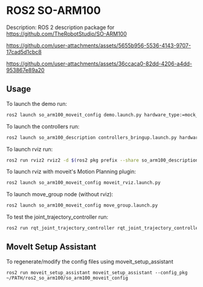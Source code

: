 # ROS2 SO-ARM100

Description: ROS 2 description package for https://github.com/TheRobotStudio/SO-ARM100

https://github.com/user-attachments/assets/5655b956-5536-4143-9707-17cad5d1cbc8


https://github.com/user-attachments/assets/36ccaca0-82dd-4206-a4dd-953867e89a20


## Usage

To launch the demo run:

```bash
ros2 launch so_arm100_moveit_config demo.launch.py hardware_type:=mock_components # hardware_type:=real for running with hardware
```

To launch the controllers run:

```bash
ros2 launch so_arm100_description controllers_bringup.launch.py hardware_type:=mock_components # hardware_type:=real for running with hardware
```

To launch rviz run:

```bash
ros2 run rviz2 rviz2 -d $(ros2 pkg prefix --share so_arm100_description)/rviz/config.rviz
```

To launch rviz with moveit's Motion Planning plugin:

```bash
ros2 launch so_arm100_moveit_config moveit_rviz.launch.py
```

To launch move_group node (without rviz):
```bash
ros2 launch so_arm100_moveit_config move_group.launch.py
```

To test the joint_trajectory_controller run:

```bash
ros2 run rqt_joint_trajectory_controller rqt_joint_trajectory_controller
```

## MoveIt Setup Assistant

To regenerate/modify the config files using moveit_setup_assistant

```
ros2 run moveit_setup_assistant moveit_setup_assistant --config_pkg ~/PATH/ros2_so_arm100/so_arm100_moveit_config
```
